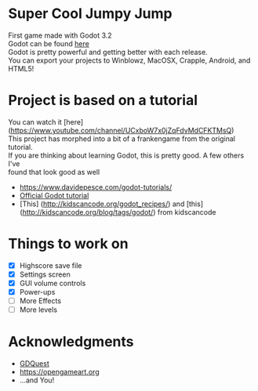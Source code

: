 # Super Cool Jumpy Jump
First game made with Godot 3.2  
Godot can be found [here](https://godotengine.org/)  
Godot is pretty powerful and getting better with each release.  
You can export your projects to Winblowz, MacOSX, Crapple, Android, and HTML5!  
  
# Project is based on a tutorial
You can watch it [here] (https://www.youtube.com/channel/UCxboW7x0jZqFdvMdCFKTMsQ)  
This project has morphed into a bit of a frankengame from the original tutorial.  
If you are thinking about learning Godot, this is pretty good. A few others I've  
found that look good as well  
* https://www.davidepesce.com/godot-tutorials/
* [Official Godot tutorial](https://docs.godotengine.org/en/stable/getting_started/step_by_step/your_first_game.html)
* [This] (http://kidscancode.org/godot_recipes/) and [this] (http://kidscancode.org/blog/tags/godot/) from kidscancode
  
# Things to work on
- [x] Highscore save file
- [x] Settings screen
- [x] GUI volume controls
- [x] Power-ups
- [ ] More Effects
- [ ] More levels
  
# Acknowledgments
* [GDQuest](https://www.youtube.com/channel/UCxboW7x0jZqFdvMdCFKTMsQ)
* https://opengameart.org
* ...and You!
